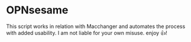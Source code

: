 # OPNsesame
This script works in relation with Macchanger and automates the process with added usability.
I am not liable for your own misuse.
enjoy 👍!
